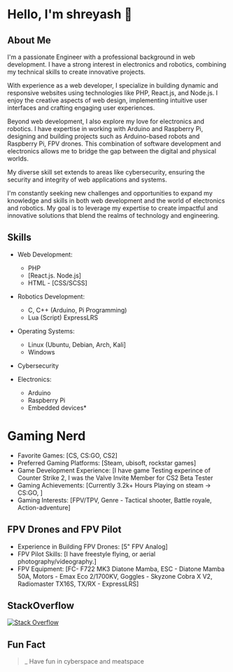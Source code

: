 # Hello, I'm shreyash 👋

## About Me
I'm a passionate Engineer with a professional background in web development. I have a strong interest in electronics and robotics, combining my technical skills to create innovative projects.

With experience as a web developer, I specialize in building dynamic and responsive websites using technologies like PHP, React.js, and Node.js. I enjoy the creative aspects of web design, implementing intuitive user interfaces and crafting engaging user experiences.

Beyond web development, I also explore my love for electronics and robotics. I have expertise in working with Arduino and Raspberry Pi, designing and building projects such as Arduino-based robots and Raspberry Pi, FPV drones. This combination of software development and electronics allows me to bridge the gap between the digital and physical worlds.

My diverse skill set extends to areas like cybersecurity, ensuring the security and integrity of web applications and systems.

I'm constantly seeking new challenges and opportunities to expand my knowledge and skills in both web development and the world of electronics and robotics. My goal is to leverage my expertise to create impactful and innovative solutions that blend the realms of technology and engineering.

## Skills
- Web Development:
  - PHP
  - [React.js. Node.js]
  - HTML - [CSS/SCSS]

- Robotics Development:
  - C, C++ (Arduino, Pi Programming)
  - Lua (Script) ExpressLRS

- Operating Systems:
  - Linux (Ubuntu, Debian, Arch, Kali]
  - Windows

- Cybersecurity

- Electronics:
  - Arduino
  - Raspberry Pi
  - Embedded devices*

# Gaming Nerd

- Favorite Games: [CS, CS:GO, CS2]
- Preferred Gaming Platforms: [Steam, ubisoft, rockstar games]
- Game Development Experience: [I have game Testing experince of Counter Strike 2, I was the Valve Invite Member for CS2 Beta Tester
- Gaming Achievements: [Currently 3.2k+ Hours Playing on steam -> CS:GO, ]
- Gaming Interests: [FPV/TPV, Genre - Tactical shooter, Battle royale, Action-adventure]

## FPV Drones and FPV Pilot

- Experience in Building FPV Drones: [5" FPV Analog]
- FPV Pilot Skills: [I have freestyle flying, or aerial photography/videography.]
- FPV Equipment: [FC- F722 MK3 Diatone Mamba, ESC - Diatone Mamba 50A, Motors - Emax Eco 2/1700KV, Goggles - Skyzone Cobra X V2, Radiomaster TX16S, TX/RX - ExpressLRS]

## StackOverflow
[![Stack Overflow](https://stackoverflow.com/users/flair/10082168.png)](https://stackoverflow.com/users/10082168/jason0011)

## Fun Fact
>_ Have fun in cyberspace and meatspace	

